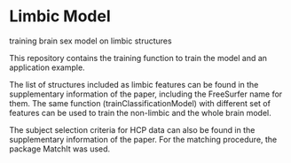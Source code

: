 # Limbic Model
training brain sex model on limbic structures

This repository contains the training function to train the model and an application example. 

The list of structures included as limbic features can be found in the supplementary information of the paper, including the FreeSurfer name for them.
The same function (trainClassificationModel) with different set of features can be used to train the non-limbic and the whole brain model.

The subject selection criteria for HCP data can also be found in the supplementary information of the paper. For the matching procedure, the package MatchIt was used.
